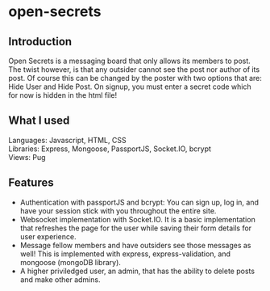 # open-secrets

## Introduction

Open Secrets is a messaging board that only allows its members to post. The twist however, is that any outsider cannot see the post nor author of its post.
Of course this can be changed by the poster with two options that are: Hide User and Hide Post.
On signup, you must enter a secret code which for now is hidden in the html file!

## What I used
Languages: Javascript, HTML, CSS<br>
Libraries: Express, Mongoose, PassportJS, Socket.IO, bcrypt<br>
Views: Pug

## Features
- Authentication with passportJS and bcrypt: You can sign up, log in, and have your session stick with you throughout the entire site.
- Websocket implementation with Socket.IO. It is a basic implementation that refreshes the page for the user while saving their form details for user experience.
- Message fellow members and have outsiders see those messages as well! This is implemented with express, express-validation, and mongoose (mongoDB library).
- A higher priviledged user, an admin, that has the ability to delete posts and make other admins.